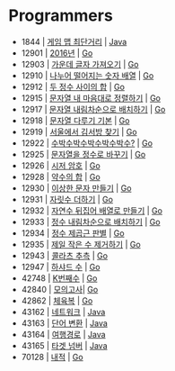 # Programmers

- 1844 | [게임 맵 최단거리](https://programmers.co.kr/learn/courses/30/lessons/1844) | [Java](p1844.java)
- 12901 | [2016년](https://programmers.co.kr/learn/courses/30/lessons/12901?language=go) | [Go](p12901.go) 
- 12903 | [가운데 글자 가져오기](https://programmers.co.kr/learn/courses/30/lessons/12903) | [Go](p12903.go)
- 12910 | [나누어 떨어지는 숫자 배열](https://programmers.co.kr/learn/courses/30/lessons/12910) | [Go](p12910.go) 
- 12912 |  [두 정수 사이의 합](https://programmers.co.kr/learn/courses/30/lessons/12912) | [Go](p12912.go) 
- 12915 | [문자열 내 마음대로 정렬하기](https://programmers.co.kr/learn/courses/30/lessons/12915?language=go) | [Go](p12915.go) 
- 12917 | [문자열 내림차순으로 배치하기](https://programmers.co.kr/learn/courses/30/lessons/12917?language=go) | [Go](p12917.go) 
- 12918 | [문자열 다루기 기본](https://programmers.co.kr/learn/courses/30/lessons/12918) | [Go](p12918.go) 
- 12919 | [서울에서 김서방 찾기](https://programmers.co.kr/learn/courses/30/lessons/12919) | [Go](p12919.go) 
- 12922 | [수박수박수박수박수박수?](https://programmers.co.kr/learn/courses/30/lessons/12922) | [Go](p12922.go) 
- 12925 | [문자열을 정수로 바꾸기](https://programmers.co.kr/learn/courses/30/lessons/12925) | [Go](p12925.go) 
- 12926 | [시저 암호](https://programmers.co.kr/learn/courses/30/lessons/12926) | [Go](p12926.go) 
- 12928 | [약수의 합](https://programmers.co.kr/learn/courses/30/lessons/12928) | [Go](p12928.go) 
- 12930 | [이상한 문자 만들기](https://programmers.co.kr/learn/courses/30/lessons/12930) | [Go](p12930.go) 
- 12931 | [자릿수 더하기](https://programmers.co.kr/learn/courses/30/lessons/12931) | [Go](p12931.go) 
- 12932 | [자연수 뒤집어 배열로 만들기](https://programmers.co.kr/learn/courses/30/lessons/12932) | [Go](p12932.go) 
- 12933 | [정수 내림차순으로 배치하기](https://programmers.co.kr/learn/courses/30/lessons/12933) | [Go](p12933.go) 
- 12934 | [정수 제곱근 판별](https://programmers.co.kr/learn/courses/30/lessons/12934) | [Go](p12934.go) 
- 12935 | [제일 작은 수 제거하기](https://programmers.co.kr/learn/courses/30/lessons/12935?language=go) | [Go](p12935.go) 
- 12943 | [콜라츠 추측](https://programmers.co.kr/learn/courses/30/lessons/12943?language=go) | [Go](p12943.go) 
- 12947 | [하샤드 수](https://programmers.co.kr/learn/courses/30/lessons/12947?language=go) | [Go](p12947.go) 
- 42748 | [K번째수](https://programmers.co.kr/learn/courses/30/lessons/42748) | [Go](p42748.go)
- 42840 | [모의고사](https://programmers.co.kr/learn/courses/30/lessons/42840)| [Go](p42840.go) 
- 42862 | [체육복](https://programmers.co.kr/learn/courses/30/lessons/42862) | [Go](p42862.go) 
- 43162 | [네트워크](https://programmers.co.kr/learn/courses/30/lessons/43162) | [Java](p43162.java)
- 43163 | [단어 변환](https://programmers.co.kr/learn/courses/30/lessons/43163) | [Java](p43163.java)
- 43164 | [여행경로](https://programmers.co.kr/learn/courses/30/lessons/43164) | [Java](p43164.java)
- 43165 | [타겟 넘버](https://programmers.co.kr/learn/courses/30/lessons/43165) | [Java](p43165.java)
- 70128 | [내적](https://programmers.co.kr/learn/courses/30/lessons/70128) | [Go](p70128.go) 






















